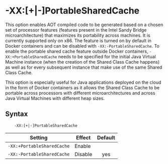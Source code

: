<!--
* Copyright (c) 2020, 2020 IBM Corp. and others
*
* This program and the accompanying materials are made
* available under the terms of the Eclipse Public License 2.0
* which accompanies this distribution and is available at
* https://www.eclipse.org/legal/epl-2.0/ or the Apache
* License, Version 2.0 which accompanies this distribution and
* is available at https://www.apache.org/licenses/LICENSE-2.0.
*
* This Source Code may also be made available under the
* following Secondary Licenses when the conditions for such
* availability set forth in the Eclipse Public License, v. 2.0
* are satisfied: GNU General Public License, version 2 with
* the GNU Classpath Exception [1] and GNU General Public
* License, version 2 with the OpenJDK Assembly Exception [2].
*
* [1] https://www.gnu.org/software/classpath/license.html
* [2] http://openjdk.java.net/legal/assembly-exception.html
*
* SPDX-License-Identifier: EPL-2.0 OR Apache-2.0 OR GPL-2.0 WITH
* Classpath-exception-2.0 OR LicenseRef-GPL-2.0 WITH Assembly-exception
-->

# -XX:\[+|-\]PortableSharedCache

This option enables AOT compiled code to be generated based on a chosen set of processor features (features present in the Intel Sandy Bridge microarchitecture) that maximizes its portability across machines. It is currently supported only on x86. The feature is turned on by default in Docker containers and can be disabled with `-XX:-PortableSharedCache`. To enable the portable shared cache feature outside Docker containers, `-XX:+PortableSharedCache` needs to be specified for the initial Java Virtual Machine instance (when the creation of the Shared Class Cache happens) as well as for every subsequent instance that make use of the same Shared Class Cache.

This option is especially useful for Java applications deployed on the cloud in the form of Docker containers as it allows the Shared Class Cache to be portable across processors with different microarchitectures and across Java Virtual Machines with different heap sizes.

## Syntax

        -XX:[+|-]PortableSharedCache

| Setting                            | Effect  | Default                                                                            |
|------------------------------------|---------|:----------------------------------------------------------------------------------:|
| `-XX:+PortableSharedCache`         | Enable  |                                                                                    |
| `-XX:-PortableSharedCache`         | Disable | <i class="fa fa-check" aria-hidden="true"></i><span class="sr-only">yes</span>     |

<!-- ==== END OF TOPIC ==== xxportablesharedcache.md ==== -->
